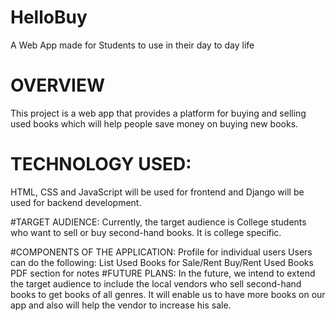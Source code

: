 # HelloBuy
A Web App made for Students to use in their day to day life
# OVERVIEW
 This project is a web app that provides a platform for buying and selling used books which will help people save money on buying new books.
# TECHNOLOGY USED:
HTML, CSS and JavaScript will be used for frontend and Django will be used for backend development.

#TARGET AUDIENCE:
Currently, the target audience is College students who want to sell or buy second-hand books. It is college specific.

#COMPONENTS OF THE APPLICATION:
Profile for individual users
Users can do the following:
List Used Books for Sale/Rent
Buy/Rent Used Books
PDF section for notes
#FUTURE PLANS:
In the future, we intend to extend the target audience to include the local vendors who sell second-hand books to get books of all genres. It will enable us to have more books on our app and also will help the vendor to increase his sale.

